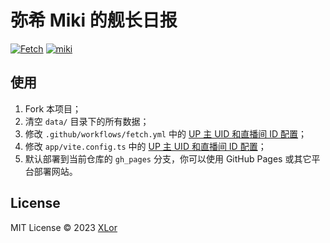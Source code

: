 # 弥希 Miki 的舰长日报

[![Fetch](https://github.com/yjl9903/Miki-Captain/actions/workflows/fetch.yml/badge.svg)](https://github.com/yjl9903/Miki-Captain/actions/workflows/fetch.yml) [![miki](https://img.shields.io/endpoint?url=https://pages.onekuma.cn/project/miki&label=Miki)](https://miki.xlor.cn)

## 使用

1. Fork 本项目；
2. 清空 `data/` 目录下的所有数据；
3. 修改 `.github/workflows/fetch.yml` 中的 [UP 主 UID 和直播间 ID 配置](https://github.com/yjl9903/Miki-Captain/blob/f2cf495607220473137a151301a7dc769dee8f1c/.github/workflows/fetch.yml#L21-L22)；
4. 修改 `app/vite.config.ts` 中的 [UP 主 UID 和直播间 ID 配置](https://github.com/yjl9903/Miki-Captain/blob/f2cf495607220473137a151301a7dc769dee8f1c/app/vite.config.ts#L17-L19)；
5. 默认部署到当前仓库的 `gh_pages` 分支，你可以使用 GitHub Pages 或其它平台部署网站。

## License

MIT License © 2023 [XLor](https://github.com/yjl9903)
